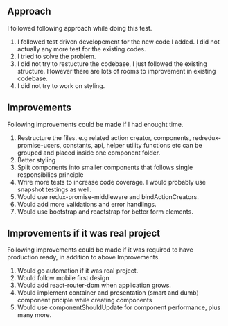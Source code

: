 ## Approach
I followed following approach while doing this test.

1. I followed test driven developement for the new code I added. I did not actually any more test for the existing codes.
2. I tried to solve the problem.
3. I did not try to restucture the codebase, I just followed the existing structure. However there are lots of rooms to improvement in existing codebase.
4. I did not try to work on styling.


## Improvements
Following improvements could be made if I had enought time.

1. Restructure the files. e.g related action creator, components, redredux-promise-ucers, constants, api, helper utility functions etc can be grouped and placed inside one component folder.
2. Better styling
3. Split components into smaller components that follows single responsibilies principle
4. Wrire more tests to increase code coverage. I would probably use snapshot testings as well.
5. Would use redux-promise-middleware and bindActionCreators.
6. Would add more validations and error handlings.
7. Would use bootstrap and reactstrap for better form elements.

## Improvements if it was real project
Following improvements could be made if it was required to have production ready, in addition to above Improvements.

1. Would go automation if it was real project.
2. Would follow mobile first design
3. Would add react-router-dom when application grows.
4. Would implement container and presentation (smart and dumb) component priciple while creating components
5. Would use componentShouldUpdate for component performance,
plus many more.